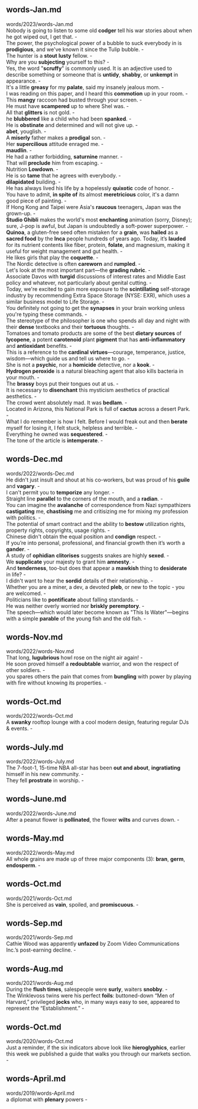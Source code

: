 ## words-Jan.md ##  
words/2023/words-Jan.md  
Nobody is going to listen to some old **codger** tell his war stories about when he got wiped out, I get that. -  
The power, the psychological power of a bubble to suck everybody in is **prodigious**, and we've known it since the Tulip bubble. -  
The hunter is a **stout** **lusty** fellow. -  
Why are you **subjecting** yourself to this? -  
Yes, the word "**scruffy**" is commonly used. It is an adjective used to describe something or someone that is **untidy**, **shabby**, or **unkempt** in appearance. -  
It's a little **greasy** for my **palate**, said my insanely jealous mom. -  
I was reading on this paper, and I heard this **commotion** up in your room. -  
This **mangy** raccoon had busted through your screen. -  
He must have **scampered** up to where Shel was. -  
All that **glitters** is not gold. -  
he **blubbered** like a child who had been **spanked**. -  
He is **obstinate** and determined and will not give up. -  
**abet**, youglish. -  
A **miserly** father makes a **prodigal** son. -  
Her **supercilious** attitude enraged me. -  
**maudlin**. -  
He had a rather forbidding, **saturnine** manner. -  
That will **preclude** him from escaping. -  
Nutrition **Lowdown**. -  
He is so **tame** that he agrees with everybody. -  
**dilapidated** building. -  
He has always lived his life by a hopelessly **quixotic** code of honor. -  
You have to admit, **in spite of** its almost **meretricious** color, it's a damn good piece of painting. -  
If Hong Kong and Taipei were Asia's **raucous** teenagers, Japan was the grown-up. -  
**Studio Ghibli** makes the world's most **enchanting** animation (sorry, Disney); sure, J-pop is awful, but Japan is undoubtedly a soft-power superpower. -  
**Quinoa**, a gluten-free seed often mistaken for a **grain**, was **hailed** as a **sacred food** by the **Inca** people hundreds of years ago. Today, it’s **lauded** for its nutrient contents like fiber, protein, **folate**, and magnesium, making it useful for weight management and gut health. -  
He likes girls that play the **coquette**. -  
The Nordic detective is often **careworn** and **rumpled**. -  
Let's look at the most important part—the **grading rubric**. -  
Associate Davos with **turgid** discussions of interest rates and Middle East policy and whatever, not particularly about genital cutting. -  
Today, we're excited to gain more exposure to the **scintillating** self-storage industry by recommending Extra Space Storage (NYSE: EXR), which uses a similar business model to Life Storage. -  
You definitely not going to get the **synapses** in your brain working unless you're typing these commands. -  
The stereotype of the philosopher is one who spends all day and night with their **dense** textbooks and their **tortuous** thoughts. -  
Tomatoes and tomato products are some of the best **dietary sources** of **lycopene**, a potent **carotenoid** plant **pigment** that has **anti-inflammatory** and **antioxidant** benefits. -  
This is a reference to the **cardinal virtues**—courage, temperance, justice, wisdom—which guide us and tell us where to go. -  
She is not a **psychic**, nor a **homicide** detective, nor a **kook**. -  
**Hydrogen peroxide** is a natural bleaching agent that also kills bacteria in your mouth. -  
The **brassy** boys put their tongues out at us. -  
It is necessary to **disenchant** this mysticism aesthetics of practical aesthetics. -  
The crowd went absolutely mad. It was **bedlam**. -  
Located in Arizona, this National Park is full of **cactus** across a desert Park. -  
What I do remember is how I felt. Before I would freak out and then **berate** myself for losing it, I felt stuck, helpless and terrible. -  
Everything he owned was **sequestered**. -  
The tone of the article is **intemperate**. -  

## words-Dec.md ##  
words/2022/words-Dec.md  
He didn't just insult and shout at his co-workers, but was proud of his **guile** and **vagary**. -  
I can't permit you to **temporize** any longer. -  
Straight line **parallel** to the corners of the mouth, and a **radian**. -  
You can imagine the **avalanche** of correspondence from Nazi sympathizers **castigating** me, **chastising** me and critisizing me for mixing my profession with politics. -  
The potential of smart contract and the ability to **bestow** utilization rights, property rights, copyrights, usage rights. -  
Chinese didn't obtain the equal position and **condign** respect. -  
If you’re into personal, professional, and financial growth then it’s worth a **gander**. -  
A study of **ophidian** **clitorises** suggests snakes are highly **sexed**. -  
We **supplicate** your majesty to grant him **amnesty**. -  
And **tenderness**, too-but does that appear a **mawkish** thing to **desiderate** in life? -  
I didn't want to hear the **sordid** details of their relationship. -  
Whether you are a miner, a dev, a devoted **pleb**, or new to the topic - you are welcomed. -  
Politicians like to **pontificate** about falling standards. -  
He was neither overly worried nor **briskly** **peremptory**. -  
The speech—which would later become known as "This Is Water"—begins with a simple **parable** of the young fish and the old fish. -  

## words-Nov.md ##  
words/2022/words-Nov.md  
That long, **lugubrious** howl rose on the night air again! -  
He soon proved himself a **redoubtable** warrior, and won the respect of other soldiers. -  
you spares others the pain that comes from **bungling** with power by playing with fire without knowing its properties. -  

## words-Oct.md ##  
words/2022/words-Oct.md  
A **swanky** rooftop lounge with a cool modern design, featuring regular DJs & events. -  

## words-July.md ##  
words/2022/words-July.md  
The 7-foot-1, 15-time NBA all-star has been **out and about**, **ingratiating** himself in his new community. -  
They fell **prostrate** in worship. -  

## words-June.md ##  
words/2022/words-June.md  
After a peanut flower is **pollinated**, the flower **wilts** and curves down. -  

## words-May.md ##  
words/2022/words-May.md  
All whole grains are made up of three major components (3): **bran**, **germ**, **endosperm**. -  

## words-Oct.md ##  
words/2021/words-Oct.md  
She is perceived as **vain**, spoiled, and **promiscuous**. -  

## words-Sep.md ##  
words/2021/words-Sep.md  
Cathie Wood was apparently **unfazed** by Zoom Video Communications Inc.’s post-earning decline. -  

## words-Aug.md ##  
words/2021/words-Aug.md  
During the **flush times**, salespeople were **surly**, waiters **snobby**. -  
The Winklevoss twins were his perfect **foils**: buttoned-down “Men of Harvard,” privileged **jocks** who, in many ways easy to see, appeared to represent the “Establishment.” -  

## words-Oct.md ##  
words/2020/words-Oct.md  
Just a reminder, if the six indicators above look like **hieroglyphics**, earlier this week we published a guide that walks you through our markets section. -  

## words-April.md ##  
words/2019/words-April.md  
a diplomat with **plenary** powers -  
